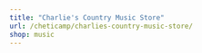 ```yaml
---
title: "Charlie's Country Music Store"
url: /cheticamp/charlies-country-music-store/
shop: music
---
```

